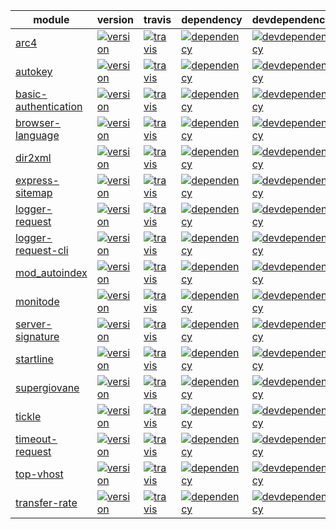 | module | version | travis | dependency | devdependency | download |
| ------------- | ------------- | ------------- | ------------- | ------------- | ------------- |
| [arc4](https://github.com/hex7c0/arc4) | [![version](http://img.shields.io/npm/v/arc4.svg?style=flat-square)](https://www.npmjs.org/package/arc4) | [![travis](http://img.shields.io/travis/hex7c0/arc4.svg?style=flat-square)](https://travis-ci.org/hex7c0/arc4) | [![dependency](http://img.shields.io/david/hex7c0/arc4.svg?style=flat-square)](https://david-dm.org/hex7c0/arc4) | [![devdependency](http://img.shields.io/david/dev/hex7c0/arc4.svg?style=flat-square)](https://david-dm.org/hex7c0/arc4#info=devDependencies) | [![download](http://img.shields.io/npm/dm/arc4.svg?style=flat-square)](https://www.npmjs.org/package/arc4) |
| [autokey](https://github.com/hex7c0/autokey) | [![version](http://img.shields.io/npm/v/autokey.svg?style=flat-square)](https://www.npmjs.org/package/autokey) | [![travis](http://img.shields.io/travis/hex7c0/autokey.svg?style=flat-square)](https://travis-ci.org/hex7c0/autokey) | [![dependency](http://img.shields.io/david/hex7c0/autokey.svg?style=flat-square)](https://david-dm.org/hex7c0/autokey) | [![devdependency](http://img.shields.io/david/dev/hex7c0/autokey.svg?style=flat-square)](https://david-dm.org/hex7c0/autokey#info=devDependencies) | [![download](http://img.shields.io/npm/dm/autokey.svg?style=flat-square)](https://www.npmjs.org/package/autokey) |
| [basic-authentication](https://github.com/hex7c0/basic-authentication) | [![version](http://img.shields.io/npm/v/basic-authentication.svg?style=flat-square)](https://www.npmjs.org/package/basic-authentication) | [![travis](http://img.shields.io/travis/hex7c0/basic-authentication.svg?style=flat-square)](https://travis-ci.org/hex7c0/basic-authentication) | [![dependency](http://img.shields.io/david/hex7c0/basic-authentication.svg?style=flat-square)](https://david-dm.org/hex7c0/basic-authentication) | [![devdependency](http://img.shields.io/david/dev/hex7c0/basic-authentication.svg?style=flat-square)](https://david-dm.org/hex7c0/basic-authentication#info=devDependencies) | [![download](http://img.shields.io/npm/dm/basic-authentication.svg?style=flat-square)](https://www.npmjs.org/package/basic-authentication) |
| [browser-language](https://github.com/hex7c0/browser-language) | [![version](http://img.shields.io/npm/v/browser-language.svg?style=flat-square)](https://www.npmjs.org/package/browser-language) | [![travis](http://img.shields.io/travis/hex7c0/browser-language.svg?style=flat-square)](https://travis-ci.org/hex7c0/browser-language) | [![dependency](http://img.shields.io/david/hex7c0/browser-language.svg?style=flat-square)](https://david-dm.org/hex7c0/browser-language) | [![devdependency](http://img.shields.io/david/dev/hex7c0/browser-language.svg?style=flat-square)](https://david-dm.org/hex7c0/browser-language#info=devDependencies) | [![download](http://img.shields.io/npm/dm/browser-language.svg?style=flat-square)](https://www.npmjs.org/package/browser-language) |
| [dir2xml](https://github.com/hex7c0/dir2xml) | [![version](http://img.shields.io/npm/v/dir2xml.svg?style=flat-square)](https://www.npmjs.org/package/dir2xml) | [![travis](http://img.shields.io/travis/hex7c0/dir2xml.svg?style=flat-square)](https://travis-ci.org/hex7c0/dir2xml) | [![dependency](http://img.shields.io/david/hex7c0/dir2xml.svg?style=flat-square)](https://david-dm.org/hex7c0/dir2xml) | [![devdependency](http://img.shields.io/david/dev/hex7c0/dir2xml.svg?style=flat-square)](https://david-dm.org/hex7c0/dir2xml#info=devDependencies) | [![download](http://img.shields.io/npm/dm/dir2xml.svg?style=flat-square)](https://www.npmjs.org/package/dir2xml) |
| [express-sitemap](https://github.com/hex7c0/express-sitemap) | [![version](http://img.shields.io/npm/v/express-sitemap.svg?style=flat-square)](https://www.npmjs.org/package/express-sitemap) | [![travis](http://img.shields.io/travis/hex7c0/express-sitemap.svg?style=flat-square)](https://travis-ci.org/hex7c0/express-sitemap) | [![dependency](http://img.shields.io/david/hex7c0/express-sitemap.svg?style=flat-square)](https://david-dm.org/hex7c0/express-sitemap) | [![devdependency](http://img.shields.io/david/dev/hex7c0/express-sitemap.svg?style=flat-square)](https://david-dm.org/hex7c0/express-sitemap#info=devDependencies) | [![download](http://img.shields.io/npm/dm/express-sitemap.svg?style=flat-square)](https://www.npmjs.org/package/express-sitemap) |
| [logger-request](https://github.com/hex7c0/logger-request) | [![version](http://img.shields.io/npm/v/logger-request.svg?style=flat-square)](https://www.npmjs.org/package/logger-request) | [![travis](http://img.shields.io/travis/hex7c0/logger-request.svg?style=flat-square)](https://travis-ci.org/hex7c0/logger-request) | [![dependency](http://img.shields.io/david/hex7c0/logger-request.svg?style=flat-square)](https://david-dm.org/hex7c0/logger-request) | [![devdependency](http://img.shields.io/david/dev/hex7c0/logger-request.svg?style=flat-square)](https://david-dm.org/hex7c0/logger-request#info=devDependencies) | [![download](http://img.shields.io/npm/dm/logger-request.svg?style=flat-square)](https://www.npmjs.org/package/logger-request) |
| [logger-request-cli](https://github.com/hex7c0/logger-request-cli) | [![version](http://img.shields.io/npm/v/logger-request-cli.svg?style=flat-square)](https://www.npmjs.org/package/logger-request-cli) | [![travis](http://img.shields.io/travis/hex7c0/logger-request-cli.svg?style=flat-square)](https://travis-ci.org/hex7c0/logger-request-cli) | [![dependency](http://img.shields.io/david/hex7c0/logger-request-cli.svg?style=flat-square)](https://david-dm.org/hex7c0/logger-request-cli) | [![devdependency](http://img.shields.io/david/dev/hex7c0/logger-request-cli.svg?style=flat-square)](https://david-dm.org/hex7c0/logger-request-cli#info=devDependencies) | [![download](http://img.shields.io/npm/dm/logger-request-cli.svg?style=flat-square)](https://www.npmjs.org/package/logger-request-cli) |
| [mod_autoindex](https://github.com/hex7c0/mod_autoindex) | [![version](http://img.shields.io/npm/v/mod_autoindex.svg?style=flat-square)](https://www.npmjs.org/package/mod_autoindex) | [![travis](http://img.shields.io/travis/hex7c0/mod_autoindex.svg?style=flat-square)](https://travis-ci.org/hex7c0/mod_autoindex) | [![dependency](http://img.shields.io/david/hex7c0/mod_autoindex.svg?style=flat-square)](https://david-dm.org/hex7c0/mod_autoindex) | [![devdependency](http://img.shields.io/david/dev/hex7c0/mod_autoindex.svg?style=flat-square)](https://david-dm.org/hex7c0/mod_autoindex#info=devDependencies) | [![download](http://img.shields.io/npm/dm/mod_autoindex.svg?style=flat-square)](https://www.npmjs.org/package/mod_autoindex) |
| [monitode](https://github.com/hex7c0/monitode) | [![version](http://img.shields.io/npm/v/monitode.svg?style=flat-square)](https://www.npmjs.org/package/monitode) | [![travis](http://img.shields.io/travis/hex7c0/monitode.svg?style=flat-square)](https://travis-ci.org/hex7c0/monitode) | [![dependency](http://img.shields.io/david/hex7c0/monitode.svg?style=flat-square)](https://david-dm.org/hex7c0/monitode) | [![devdependency](http://img.shields.io/david/dev/hex7c0/monitode.svg?style=flat-square)](https://david-dm.org/hex7c0/monitode#info=devDependencies) | [![download](http://img.shields.io/npm/dm/monitode.svg?style=flat-square)](https://www.npmjs.org/package/monitode) |
| [server-signature](https://github.com/hex7c0/server-signature) | [![version](http://img.shields.io/npm/v/server-signature.svg?style=flat-square)](https://www.npmjs.org/package/server-signature) | [![travis](http://img.shields.io/travis/hex7c0/server-signature.svg?style=flat-square)](https://travis-ci.org/hex7c0/server-signature) | [![dependency](http://img.shields.io/david/hex7c0/server-signature.svg?style=flat-square)](https://david-dm.org/hex7c0/server-signature) | [![devdependency](http://img.shields.io/david/dev/hex7c0/server-signature.svg?style=flat-square)](https://david-dm.org/hex7c0/server-signature#info=devDependencies) | [![download](http://img.shields.io/npm/dm/server-signature.svg?style=flat-square)](https://www.npmjs.org/package/server-signature) |
| [startline](https://github.com/hex7c0/startline) | [![version](http://img.shields.io/npm/v/startline.svg?style=flat-square)](https://www.npmjs.org/package/startline) | [![travis](http://img.shields.io/travis/hex7c0/startline.svg?style=flat-square)](https://travis-ci.org/hex7c0/startline) | [![dependency](http://img.shields.io/david/hex7c0/startline.svg?style=flat-square)](https://david-dm.org/hex7c0/startline) | [![devdependency](http://img.shields.io/david/dev/hex7c0/startline.svg?style=flat-square)](https://david-dm.org/hex7c0/startline#info=devDependencies) | [![download](http://img.shields.io/npm/dm/startline.svg?style=flat-square)](https://www.npmjs.org/package/startline) |
| [supergiovane](https://github.com/hex7c0/supergiovane) | [![version](http://img.shields.io/npm/v/supergiovane.svg?style=flat-square)](https://www.npmjs.org/package/supergiovane) | [![travis](http://img.shields.io/travis/hex7c0/supergiovane.svg?style=flat-square)](https://travis-ci.org/hex7c0/supergiovane) | [![dependency](http://img.shields.io/david/hex7c0/supergiovane.svg?style=flat-square)](https://david-dm.org/hex7c0/supergiovane) | [![devdependency](http://img.shields.io/david/dev/hex7c0/supergiovane.svg?style=flat-square)](https://david-dm.org/hex7c0/supergiovane#info=devDependencies) | [![download](http://img.shields.io/npm/dm/supergiovane.svg?style=flat-square)](https://www.npmjs.org/package/supergiovane) |
| [tickle](https://github.com/hex7c0/tickle) | [![version](http://img.shields.io/npm/v/tickle.svg?style=flat-square)](https://www.npmjs.org/package/tickle) | [![travis](http://img.shields.io/travis/hex7c0/tickle.svg?style=flat-square)](https://travis-ci.org/hex7c0/tickle) | [![dependency](http://img.shields.io/david/hex7c0/tickle.svg?style=flat-square)](https://david-dm.org/hex7c0/tickle) | [![devdependency](http://img.shields.io/david/dev/hex7c0/tickle.svg?style=flat-square)](https://david-dm.org/hex7c0/tickle#info=devDependencies) | [![download](http://img.shields.io/npm/dm/tickle.svg?style=flat-square)](https://www.npmjs.org/package/tickle) |
| [timeout-request](https://github.com/hex7c0/timeout-request) | [![version](http://img.shields.io/npm/v/timeout-request.svg?style=flat-square)](https://www.npmjs.org/package/timeout-request) | [![travis](http://img.shields.io/travis/hex7c0/timeout-request.svg?style=flat-square)](https://travis-ci.org/hex7c0/timeout-request) | [![dependency](http://img.shields.io/david/hex7c0/timeout-request.svg?style=flat-square)](https://david-dm.org/hex7c0/timeout-request) | [![devdependency](http://img.shields.io/david/dev/hex7c0/timeout-request.svg?style=flat-square)](https://david-dm.org/hex7c0/timeout-request#info=devDependencies) | [![download](http://img.shields.io/npm/dm/timeout-request.svg?style=flat-square)](https://www.npmjs.org/package/timeout-request) |
| [top-vhost](https://github.com/hex7c0/top-vhost) | [![version](http://img.shields.io/npm/v/top-vhost.svg?style=flat-square)](https://www.npmjs.org/package/top-vhost) | [![travis](http://img.shields.io/travis/hex7c0/top-vhost.svg?style=flat-square)](https://travis-ci.org/hex7c0/top-vhost) | [![dependency](http://img.shields.io/david/hex7c0/top-vhost.svg?style=flat-square)](https://david-dm.org/hex7c0/top-vhost) | [![devdependency](http://img.shields.io/david/dev/hex7c0/top-vhost.svg?style=flat-square)](https://david-dm.org/hex7c0/top-vhost#info=devDependencies) | [![download](http://img.shields.io/npm/dm/top-vhost.svg?style=flat-square)](https://www.npmjs.org/package/top-vhost) |
| [transfer-rate](https://github.com/hex7c0/transfer-rate) | [![version](http://img.shields.io/npm/v/transfer-rate.svg?style=flat-square)](https://www.npmjs.org/package/transfer-rate) | [![travis](http://img.shields.io/travis/hex7c0/transfer-rate.svg?style=flat-square)](https://travis-ci.org/hex7c0/transfer-rate) | [![dependency](http://img.shields.io/david/hex7c0/transfer-rate.svg?style=flat-square)](https://david-dm.org/hex7c0/transfer-rate) | [![devdependency](http://img.shields.io/david/dev/hex7c0/transfer-rate.svg?style=flat-square)](https://david-dm.org/hex7c0/transfer-rate#info=devDependencies) | [![download](http://img.shields.io/npm/dm/transfer-rate.svg?style=flat-square)](https://www.npmjs.org/package/transfer-rate) |
